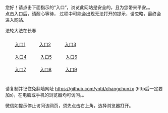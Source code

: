 您好！请点击下面指示的“入口”，浏览此网站是安全的，且为您带来平安。。 <br/>
点击入口后，请耐心等待， 过程中可能会出现无法打开的提示，请忽略，最终会进入网站. </br>

法轮大法在长春<br/>
<div style="padding:10px"><a style="margin:20px" target="_blank" href="https://d91fx7zf9q00y.cloudfront.net/2Qpsp?hdvattv" id="ccLink1" rel="nofollow">入口1</a> <a target="_blank" style="margin:20px" href="https://d1si1k6d57uhs9.cloudfront.net/2Qpsp?cpbjooz" id="ccLink2" rel="nofollow">入口2</a> <a style="margin:20px" target="_blank" href="https://d1tbg5oxuw2ups.cloudfront.net/2Qpsp?uswliyp" id="ccLink3" rel="nofollow">入口3</a></div>

<div style="padding:10px" ><a style="margin:20px" target="_blank" href="https://d91fx7zf9q00y.cloudfront.net/2Qpsp?hdvattv" id="ccLink4" rel="nofollow">入口4</a> <a style="margin:20px" href="https://d1si1k6d57uhs9.cloudfront.net/2Qpsp?cpbjooz" target="_blank" id="ccLink5" rel="nofollow">入口5</a> <a style="margin:20px" href="https://d1tbg5oxuw2ups.cloudfront.net/2Qpsp?uswliyp" target="_blank" id="ccLink6" rel="nofollow">入口6</a></div>

<div style="padding:10px"><a style="margin:20px" target="_blank" href="https://d91fx7zf9q00y.cloudfront.net/2Qpsp?hdvattv" id="ccLink7" rel="nofollow">入口7</a> <a style="margin:20px" href="https://d1si1k6d57uhs9.cloudfront.net/2Qpsp?cpbjooz" target="_blank" id="ccLink8" rel="nofollow">入口8</a> <a style="margin:20px" target="_blank" href="https://d1tbg5oxuw2ups.cloudfront.net/2Qpsp?uswliyp" id="ccLink9" rel="nofollow">入口9</a></div>

<br/>



请复制并记住免翻墙网址 https://github.com/yntd/changchunzx (http后一定要加s)，在电脑或手机的浏览器均可访问。。<br/>

微信如提示停止访问该网页，须先点击右上角，选择浏览器打开。
